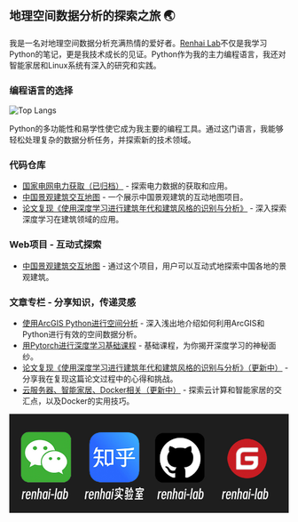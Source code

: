 ## 地理空间数据分析的探索之旅 🌏

我是一名对地理空间数据分析充满热情的爱好者。[Renhai Lab](https://blog.renhai-lab.tech/)不仅是我学习Python的笔记，更是我技术成长的见证。Python作为我的主力编程语言，我还对智能家居和Linux系统有深入的研究和实践。

### 编程语言的选择


![Top Langs](https://github-stats.renhai-lab.tech/api/top-langs/?username=renhai-lab&exclude_repo=github-readme-stats&layout=compact)

Python的多功能性和易学性使它成为我主要的编程工具。通过这门语言，我能够轻松处理复杂的数据分析任务，并探索新的技术领域。

### 代码仓库

- [国家电网电力获取（已归档）](https://github.com/renhaiidea/sgcc_electricity) - 探索电力数据的获取和应用。
- [中国景观建筑交互地图](https://github.com/renhai-lab/Map_of_Chinese_Landscape_Architecture) - 一个展示中国景观建筑的互动地图项目。
- [论文复现《使用深度学习进行建筑年代和建筑风格的识别与分析》](https://github.com/renhai-lab/Paper_Replication--Understanding-architecture-age-and-style-through-deep-learning) - 深入探索深度学习在建筑领域的应用。

### Web项目 - 互动式探索

- [中国景观建筑交互地图](https://map-of-chinese-landscape-architecture.streamlit.app/) - 通过这个项目，用户可以互动式地探索中国各地的景观建筑。

### 文章专栏 - 分享知识，传递灵感


- [使用ArcGIS Python进行空间分析](https://blog.renhai-lab.tech/categories/arcpy) - 深入浅出地介绍如何利用ArcGIS和Python进行有效的空间数据分析。
- [用Pytorch进行深度学习基础课程](https://blog.renhai-lab.tech/categories/deep-learning) - 基础课程，为你揭开深度学习的神秘面纱。
- [论文复现《使用深度学习进行建筑年代和建筑风格的识别与分析》（更新中）](https://blog.renhai-lab.tech/categories/Paper_Replication) - 分享我在复现这篇论文过程中的心得和挑战。
- [云服务器、智能家居、Docker相关（更新中）](https://blog.renhai-lab.tech/categories/linux) - 探索云计算和智能家居的交汇点，以及Docker的实用技巧。
 
![logo-black.jpg](assets%2Flogo-black.jpg)